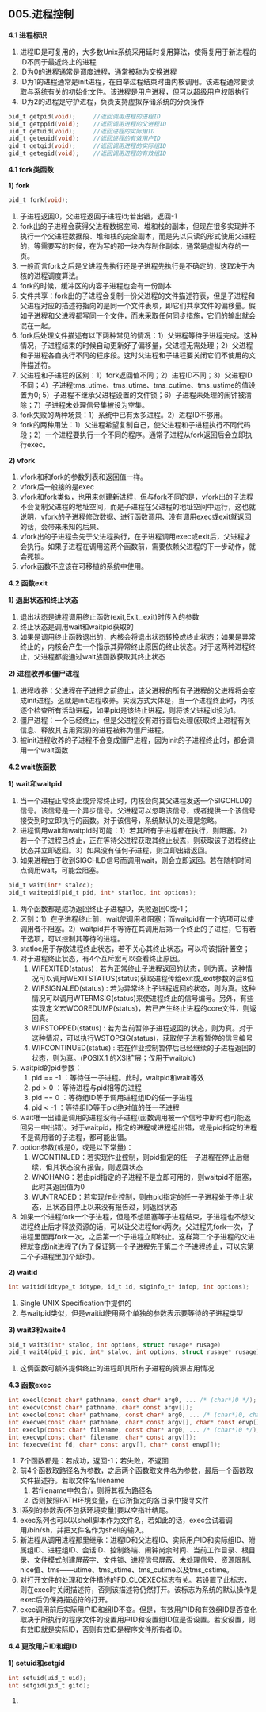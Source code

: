 ## **005.进程控制**

**4.1 进程标识**

1. 进程ID是可复用的，大多数Unix系统采用延时复用算法，使得复用于新进程的ID不同于最近终止的进程
2. ID为0的进程通常是调度进程，通常被称为交换进程
3. ID为1的进程通常是init进程，在自举过程结束时由内核调用。该进程通常要读取与系统有关的初始化文件。该进程是用户进程，但可以超级用户权限执行
4. ID为2的进程是守护进程，负责支持虚拟存储系统的分页操作
``` C
pid_t getpid(void);     //返回调用进程的进程ID
pid_t getppid(void);    //返回调用进程的父进程ID
uid_t getuid(void);     //返回进程的实际用ID
uid_t geteuid(void);    //返回进程的有效用户ID
gid_t getgid(void);     //返回调用进程的实际组ID
gid_t getegid(void);    //返回调用进程的有效组ID
```

**4.1 fork类函数**

**1) fork**

``` C
pid_t fork(void);
```
1. 子进程返回0，父进程返回子进程id;若出错，返回-1
2. fork出的子进程会获得父进程数据空间、堆和栈的副本，但现在很多实现并不执行一个父进程数据段、堆和栈的完全副本，而是先以只读的形式使用父进程的，等需要写的时候，在为写的那一块内存制作副本，通常是虚拟内存的一页。
3. 一般而言fork之后是父进程先执行还是子进程先执行是不确定的，这取决于内核的进程调度算法。
4. fork的时候，缓冲区的内容子进程也会有一份副本
5. 文件共享：fork出的子进程会复制一份父进程的文件描述符表，但是子进程和父进程对应的描述符指向的是同一个文件表项，即它们共享文件的偏移量。假如子进程和父进程都写同一个文件，而未采取任何同步措施，它们的输出就会混在一起。    
6. fork后处理文件描述有以下两种常见的情况：1）父进程等待子进程完成。这种情况，子进程结束的时候自动更新好了偏移量，父进程无需处理；2）父进程和子进程各自执行不同的程序段。这时父进程和子进程要关闭它们不使用的文件描述符。
7. 父进程和子进程的区别：1）fork返回值不同；2）进程ID不同；3）父进程ID不同；4）子进程tms_utime、tms_utime、tms_cutime、tms_ustime的值设置为0; 5）子进程不继承父进程设置的文件锁；6）子进程未处理的闹钟被清除；7）子进程未处理信号集被设为空集。
8. fork失败的两种场景：1）系统中已有太多进程。2）进程ID不够用。
9. fork的两种用法：1）父进程希望复制自己，使父进程和子进程执行不同代码段；2）一个进程要执行一个不同的程序。通常子进程从fork返回后会立即执行exec。

**2) vfork**

1. vfork和和fork的参数列表和返回值一样。
2. vfork后一般接的是exec
3. vfork和fork类似，也用来创建新进程，但与fork不同的是，vfork出的子进程不会复制父进程的地址空间，而是子进程在父进程的地址空间中运行，这也就说明，vfork的子进程修改数据、进行函数调用、没有调用exec或exit就返回的话，会带来未知的后果、
4. vfork出的子进程会先于父进程执行，在子进程调用exec或exit后，父进程才会执行。如果子进程在调用这两个函数前，需要依赖父进程的下一步动作，就会死锁。
5. vfork函数不应该在可移植的系统中使用。   

 **4.2 函数exit**

 **1) 退出状态和终止状态**

 1. 退出状态是进程调用终止函数(exit,Exit,_exit)时传入的参数
 2. 终止状态是调用wait和waitpid获取的
 3. 如果是调用终止函数退出的，内核会将退出状态转换成终止状态；如果是异常终止的，内核会产生一个指示其异常终止原因的终止状态。对于这两种进程终止，父进程都能通过wait族函数获取其终止状态

**2) 进程收养和僵尸进程**

1. 进程收养：父进程在子进程之前终止，该父进程的所有子进程的父进程将会变成init进程。这就是init进程收养。实现方式大体是，当一个进程终止时，内核逐个检查所有活动进程，如果pid是该终止进程，则将该父进程id设为1。
2. 僵尸进程：一个已经终止，但是父进程没有进行善后处理(获取终止进程有关信息、释放其占用资源)的进程被称为僵尸进程。
3. 被init进程收养的子进程不会变成僵尸进程，因为init的子进程终止时，都会调用一个wait函数

**4.2 wait族函数**

**1) wait和waitpid**

1. 当一个进程正常终止或异常终止时，内核会向其父进程发送一个SIGCHLD的信号。该信号是一个异步信号。父进程可以忽略该信号，或者提供一个该信号接受到时立即执行的函数。对于该信号，系统默认的处理是忽略。
2. 进程调用wait和waitpid时可能：1）若其所有子进程都在执行，则阻塞。2）若一个子进程已终止，正在等待父进程获取其终止状态，则获取该子进程终止状态并立即返回。3）如果没有任何子进程，则立即出错返回。
3. 如果进程由于收到SIGCHLD信号而调用wait，则会立即返回。若在随机时间点调用wait，可能会阻塞。

``` C
pid_t wait(int* staloc);
pid_t waitepid(pid_t pid, int* statloc, int options);
```   
1. 两个函数都是成功返回终止子进程ID，失败返回0或-1；
2. 区别：1）在子进程终止前，wait使调用者阻塞；而waitpid有一个选项可以使调用者不阻塞。2）waitpid并不等待在其调用后第一个终止的子进程，它有若干选项，可以控制其等待的进程。
3. statloc用于存放进程终止状态，若不关心其终止状态，可以将该指针置空；
4. 对于进程终止状态，有4个互斥宏可以查看终止原因。
    1. WIFEXITED(status) : 若为正常终止子进程返回的状态，则为真。这种情况可以调用WEXITSTATUS(status)获取进程传给exit或_exit参数的后8位
    2. WIFSIGNALED(status) : 若为异常终止子进程返回的状态，则为真。这种情况可以调用WTERMSIG(status)来使进程终止的信号编号。另外，有些实现定义宏WCOREDUMP(status)，若已产生终止进程的core文件，则返回真。
    3. WIFSTOPPED(status) : 若为当前暂停子进程返回的状态，则为真。对于这种情况，可以执行WSTOPSIG(status)，获取使子进程暂停的信号编号
    4. WIFCONTINUED(status) : 若在作业控制暂停后已经继续的子进程返回的状态，则为真。(POSIX.1 的XSI扩展；仅用于waitpid)
5. waitpid的pid参数：
    1. pid == -1 ：等待任一子进程。此时，waitpid和wait等效
    2. pd > 0 ：等待进程与pid相等的进程
    3. pid == 0 ：等待组ID等于调用进程组ID的任一子进程
    4. pid < -1 ：等待组ID等于pid绝对值的任一子进程
6. wait唯一出错是调用的进程没有子进程(函数调用被一个信号中断时也可能返回另一中出错)。对于waitpid，指定的进程或进程组出错，或是pid指定的进程不是调用者的子进程，都可能出错。
7. option参数(或是0，或是以下常量)：
    1. WCONTINUED：若实现作业控制，则pid指定的任一子进程在停止后继续，但其状态没有报告，则返回状态
    2. WNOHANG：若由pid指定的子进程不是立即可用的，则waitpid不阻塞，此时其返回值为0
    3. WUNTRACED：若实现作业控制，则由pid指定的任一子进程处于停止状态，且状态自停止以来没有报告过，则返回状态
8. 如果一个进程fork一个子进程，但是不想阻塞等子进程结束，子进程也不想父进程终止后才释放资源的话，可以让父进程fork两次。父进程先fork一次，子进程里面再fork一次，之后第一个子进程立即终止。这样第二个子进程的父进程就变成init进程了(为了保证第一个子进程先于第二个子进程终止，可以忘第二个子进程里加个延时)。

**2) waitid**

``` C
int waitid(idtype_t idtype, id_t id, siginfo_t* infop, int options);
```
1. Single UNIX Specification中提供的
2. 与waitpid类似，但是waitid使用两个单独的参数表示要等待的子进程类型

**3) wait3和waite4**

``` C
pid_t wait3(int* staloc, int options, struct rusage* rusage)
pid_t wait4(pid_t pid, int* staloc, int options, struct rusage* rusage)
```
1. 这俩函数可额外提供终止的进程即其所有子进程的资源占用情况

**4.3 函数exec**

``` C
int execl(const char* pathname, const char* arg0, ... /* (char*)0 */);
int execv(const char* pathname, char* const argv[]);
int execle(const char* pathname, const char* arg0, ... /* (char*)0, char* const envp[] */);
int execve(const char* pathname, char* const argv[], char* const envp[]);
int execlp(const char* filename, const char* arg0, ... /* (char*)0 */);
int execvp(const char* filename, char* const argv[]);
int fexecve(int fd, char* const argv[], char* const envp[]);
```
1. 7个函数都是：若成功，返回-1；若失败，不返回
2. 前4个函数取路径名为参数，之后两个函数取文件名为参数，最后一个函数取文件描述符。若取文件名filename
    1. 若filename中包含/，则将其视为路径名
    2. 否则按照PATH环境变量，在它所指定的各目录中搜寻文件
3. l系列的参数表(不包括环境变量)要以空指针结尾。
4. exec系列也可以以shell脚本作为文件名，若如此的话，exec会试着调用/bin/sh，并把文件名作为shell的输入。
5. 新进程从调用进程那里继承：进程ID和父进程ID、实际用户ID和实际组ID、附属组ID、进程组ID、会话ID、控制终端、闹钟尚余时间、当前工作目录、根目录、文件模式创建屏蔽字、文件锁、进程信号屏蔽、未处理信号、资源限制、nice值、tms——utime、tms_stime、tms_cutime以及tms_cstime。
6. 对打开文件的处理和文件描述的FD_CLOEXEC标志有关。若设置了此标志，则在exec时关闭描述符，否则该描述符仍然打开。该标志为系统的默认操作是exec后仍保持描述符的打开。
7. exec调用前后实际用户ID和组ID不变。但是，有效用户ID和有效组ID是否变化取决于所执行的程序文件的设置用户ID和设置组ID位是否设置。若没设置，则有效ID就是实际ID，否则有效ID是程序文件所有者ID。

**4.4 更改用户ID和组ID**

**1) setuid和setgid**

``` C
int setuid(uid_t uid);
int setgid(gid_t gitd);
```
1. 
















